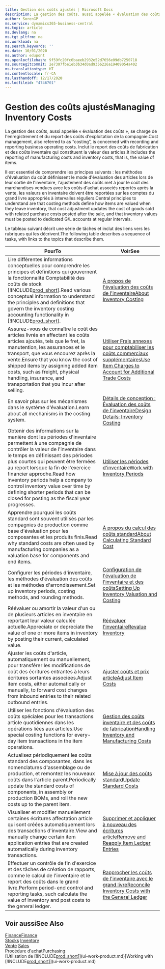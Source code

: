 ```yaml
---
title: Gestion des coûts ajustés | Microsoft Docs
description: La gestion des coûts, aussi appelée « évaluation des coûts », se charge de l'enregistrement et du report des coûts d'exploitation de la compagnie. Inclut le report des coûts de fabrication et des coûts inventaire qui constituent la valeur des articles.
author: SorenGP
ms.service: dynamics365-business-central
ms.topic: article
ms.devlang: na
ms.tgt_pltfrm: na
ms.workload: na
ms.search.keywords: ''
ms.date: 10/01/2020
ms.author: edupont
ms.openlocfilehash: 9f59fc20fc6baeeb2932e52d7656e09db7250718
ms.sourcegitcommit: 2e7307fbe1eb3b34d0ad9356226a19409054a402
ms.translationtype: HT
ms.contentlocale: fr-CA
ms.lasthandoff: 12/17/2020
ms.locfileid: "4746701"
---
```

# <a name="managing-inventory-costs"></a><span data-ttu-id="c5c34-104">Gestion des coûts ajustés</span><span class="sxs-lookup"><span data-stu-id="c5c34-104">Managing Inventory Costs</span></span>
<span data-ttu-id="c5c34-105">La gestion des coûts, aussi appelée « évaluation des coûts », se charge de l'enregistrement et du report des coûts d'exploitation de la compagnie.</span><span class="sxs-lookup"><span data-stu-id="c5c34-105">Cost management, also referred to as “costing”, is concerned with recording and reporting business operating costs.</span></span> <span data-ttu-id="c5c34-106">Inclut le report des coûts de fabrication et des coûts inventaire qui constituent la valeur des articles.</span><span class="sxs-lookup"><span data-stu-id="c5c34-106">It includes the reporting of manufacturing costs and inventory costs, that is, the value of items.</span></span>   

<span data-ttu-id="c5c34-107">Il est essentiel de comprendre les principes suivants : les méthodes d'évaluation du coût définissent le mode d'évaluation des articles lors de leur sortie de l'inventaire, l'ajustement des coûts met à jour le coût des marchandises vendues avec les coûts d'achat associés reportés après la vente, les valeurs en inventaire doivent être reportées sur les comptes du grand livre appropriés à intervalles réguliers.</span><span class="sxs-lookup"><span data-stu-id="c5c34-107">Central principles to understand are that costing methods define how items are valued when they leave inventory, that cost adjustment updates the cost of goods sold with related purchase costs posted after the sale, and that inventory values must be posted to dedicated G/L accounts at regular intervals.</span></span>

<span data-ttu-id="c5c34-108">Le tableau suivant décrit une série de tâches et inclut des liens vers les rubriques qui les décrivent.</span><span class="sxs-lookup"><span data-stu-id="c5c34-108">The following table describes a sequence of tasks, with links to the topics that describe them.</span></span>

|<span data-ttu-id="c5c34-109">**Pour**</span><span class="sxs-lookup"><span data-stu-id="c5c34-109">**To**</span></span>|<span data-ttu-id="c5c34-110">**Voir**</span><span class="sxs-lookup"><span data-stu-id="c5c34-110">**See**</span></span>|  
|------------|-------------|  
|<span data-ttu-id="c5c34-111">Lire différentes informations conceptuelles pour comprendre les principes et définitions qui gouvernent la fonctionnalité Comptabilité des coûts de stock [!INCLUDE[prod_short](includes/prod_short.md)].</span><span class="sxs-lookup"><span data-stu-id="c5c34-111">Read various conceptual information to understand the principles and definitions that govern the inventory costing accounting functionality in [!INCLUDE[prod_short](includes/prod_short.md)].</span></span>|[<span data-ttu-id="c5c34-112">À propos de l'évaluation des coûts de l'inventaire</span><span class="sxs-lookup"><span data-stu-id="c5c34-112">About Inventory Costing</span></span>](finance-learn-about-costing.md)|  
|<span data-ttu-id="c5c34-113">Assurez-vous de connaître le coût des articles livrés en affectant les coûts articles ajoutés, tels que le fret, la manutention, les assurances et le transport, que vous encourez après la vente.</span><span class="sxs-lookup"><span data-stu-id="c5c34-113">Ensure that you know the cost of shipped items by assigning added item costs, such as freight, physical handling, insurance, and transportation that you incur after selling.</span></span>|[<span data-ttu-id="c5c34-114">Utiliser Frais annexes pour comptabiliser les coûts commerciaux supplémentaires</span><span class="sxs-lookup"><span data-stu-id="c5c34-114">Use Item Charges to Account for Additional Trade Costs</span></span>](payables-how-assign-item-charges.md)|
|<span data-ttu-id="c5c34-115">En savoir plus sur les mécanismes dans le système d'évaluation.</span><span class="sxs-lookup"><span data-stu-id="c5c34-115">Learn about all mechanisms in the costing system.</span></span>|[<span data-ttu-id="c5c34-116">Détails de conception : Évaluation des coûts de l'inventaire</span><span class="sxs-lookup"><span data-stu-id="c5c34-116">Design Details: Inventory Costing</span></span>](design-details-inventory-costing.md)|
|<span data-ttu-id="c5c34-117">Obtenir des informations sur la manière dont les périodes d'inventaire permettent à une compagnie de contrôler la valeur de l'inventaire dans le temps en définissant des périodes plus courtes qui peuvent être fermées au report lorsque la fin de l'exercice financier approche.</span><span class="sxs-lookup"><span data-stu-id="c5c34-117">Read how inventory periods help a company to control inventory value over time by defining shorter periods that can be closed for posting as the fiscal year progresses.</span></span>|[<span data-ttu-id="c5c34-118">Utiliser les périodes d'inventaire</span><span class="sxs-lookup"><span data-stu-id="c5c34-118">Work with Inventory Periods</span></span>](finance-how-to-work-with-inventory-periods.md)|
|<span data-ttu-id="c5c34-119">Apprendre pourquoi les coûts standard sont souvent utilisés par les compagnies de production comme base d'évaluation pour les composantes et les produits finis.</span><span class="sxs-lookup"><span data-stu-id="c5c34-119">Read why standard costs are often used by manufacturing companies as a valuation base for components and end items.</span></span>|[<span data-ttu-id="c5c34-120">À propos du calcul des coûts standard</span><span class="sxs-lookup"><span data-stu-id="c5c34-120">About Calculating Standard Cost</span></span>](finance-about-calculating-standard-cost.md)|
|<span data-ttu-id="c5c34-121">Configurer les périodes d'inventaire, les méthodes d'évaluation des coûts et les méthodes d'arrondissement.</span><span class="sxs-lookup"><span data-stu-id="c5c34-121">Set up inventory periods, costing methods, and rounding methods.</span></span>|[<span data-ttu-id="c5c34-122">Configuration de l'évaluation de l'inventaire et des coûts</span><span class="sxs-lookup"><span data-stu-id="c5c34-122">Setting Up Inventory Valuation and Costing</span></span>](finance-set-up-inventory-valuation-and-costing.md)|
|<span data-ttu-id="c5c34-123">Réévaluer ou amortir la valeur d'un ou de plusieurs articles en inventaire en reportant leur valeur calculée actuelle.</span><span class="sxs-lookup"><span data-stu-id="c5c34-123">Appreciate or depreciate the value of one or more items in inventory by posting their current, calculated value.</span></span>|[<span data-ttu-id="c5c34-124">Réévaluer l'inventaire</span><span class="sxs-lookup"><span data-stu-id="c5c34-124">Revalue Inventory</span></span>](inventory-how-revalue-inventory.md)|
|<span data-ttu-id="c5c34-125">Ajuster les coûts d'article, automatiquement ou manuellement, pour transférer les modifications de coût des écritures entrantes à leurs écritures sortantes associées.</span><span class="sxs-lookup"><span data-stu-id="c5c34-125">Adjust item costs, either automatically or manually, to forward cost changes from inbound entries to their related outbound entries.</span></span>|[<span data-ttu-id="c5c34-126">Ajuster coûts et prix article</span><span class="sxs-lookup"><span data-stu-id="c5c34-126">Adjust Item Costs</span></span>](inventory-how-adjust-item-costs.md)|
|<span data-ttu-id="c5c34-127">Utiliser les fonctions d'évaluation des coûts spéciales pour les transactions article quotidiennes dans les opérations liées aux articles.</span><span class="sxs-lookup"><span data-stu-id="c5c34-127">Use special costing functions for every-day item transactions in the item operations.</span></span>|[<span data-ttu-id="c5c34-128">Gestion des coûts inventaire et des coûts de fabrication</span><span class="sxs-lookup"><span data-stu-id="c5c34-128">Handling Inventory and Manufacturing Costs</span></span>](finance-handle-inventory-and-manufacturing-costs.md)|  
|<span data-ttu-id="c5c34-129">Actualisez périodiquement les coûts standard des composantes, dans les nomenclatures d'assemblage ou de production, et remontez les nouveaux coûts dans l'article parent.</span><span class="sxs-lookup"><span data-stu-id="c5c34-129">Periodically update the standard costs of components, in assembly or production BOMs, and roll the new costs up to the parent item.</span></span>|[<span data-ttu-id="c5c34-130">Mise à jour des coûts standard</span><span class="sxs-lookup"><span data-stu-id="c5c34-130">Update Standard Costs</span></span>](finance-how-to-update-standard-costs.md)|
|<span data-ttu-id="c5c34-131">Visualiser et modifier manuellement certaines écritures affectation article qui sont créées automatiquement lors des transactions d'inventaire.</span><span class="sxs-lookup"><span data-stu-id="c5c34-131">View and manually change certain item application entries that are created automatically during inventory transactions.</span></span>|[<span data-ttu-id="c5c34-132">Supprimer et appliquer à nouveau des écritures article</span><span class="sxs-lookup"><span data-stu-id="c5c34-132">Remove and Reapply Item Ledger Entries</span></span>](finance-how-to-remove-and-reapply-item-entries.md)|
|<span data-ttu-id="c5c34-133">Effectuer un contrôle de fin d'exercice et des tâches de création de rapports, comme le calcul de l'inventaire et le report des coûts dans le grand livre.</span><span class="sxs-lookup"><span data-stu-id="c5c34-133">Perform period-end control and reporting tasks, such calculate the value of inventory and post costs to the general ledger.</span></span>|[<span data-ttu-id="c5c34-134">Rapprocher les coûts de l'inventaire avec le grand livre</span><span class="sxs-lookup"><span data-stu-id="c5c34-134">Reconcile Inventory Costs with the General Ledger</span></span>](finance-how-to-post-inventory-costs-to-the-general-ledger.md)|

## <a name="see-also"></a><span data-ttu-id="c5c34-135">Voir aussi</span><span class="sxs-lookup"><span data-stu-id="c5c34-135">See Also</span></span>  
 [<span data-ttu-id="c5c34-136">Finance</span><span class="sxs-lookup"><span data-stu-id="c5c34-136">Finance</span></span>](finance.md)  
 <span data-ttu-id="c5c34-137">[Stocks](inventory-manage-inventory.md) </span><span class="sxs-lookup"><span data-stu-id="c5c34-137">[Inventory](inventory-manage-inventory.md) </span></span>  
 <span data-ttu-id="c5c34-138">[Vente](sales-manage-sales.md) </span><span class="sxs-lookup"><span data-stu-id="c5c34-138">[Sales](sales-manage-sales.md) </span></span>  
 [<span data-ttu-id="c5c34-139">Procédure d'achat</span><span class="sxs-lookup"><span data-stu-id="c5c34-139">Purchasing</span></span>](purchasing-manage-purchasing.md)  
 <span data-ttu-id="c5c34-140">[Utilisation de [!INCLUDE[prod_short](includes/prod_short.md)]](ui-work-product.md)</span><span class="sxs-lookup"><span data-stu-id="c5c34-140">[Working with [!INCLUDE[prod_short](includes/prod_short.md)]](ui-work-product.md)</span></span>
